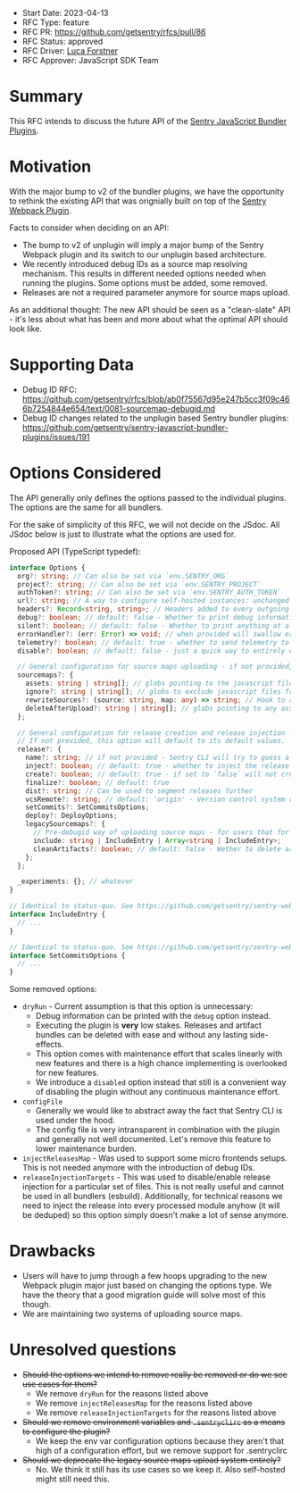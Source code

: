 - Start Date: 2023-04-13
- RFC Type: feature
- RFC PR: https://github.com/getsentry/rfcs/pull/86
- RFC Status: approved
- RFC Driver: [Luca Forstner](https://github.com/lforst)
- RFC Approver: JavaScript SDK Team

# Summary

This RFC intends to discuss the future API of the [Sentry JavaScript Bundler Plugins](https://github.com/getsentry/sentry-javascript-bundler-plugins).

# Motivation

With the major bump to v2 of the bundler plugins, we have the opportunity to rethink the existing API that was orignially built on top of the [Sentry Webpack Plugin](https://github.com/getsentry/sentry-webpack-plugin).

Facts to consider when deciding on an API:

- The bump to v2 of unplugin will imply a major bump of the Sentry Webpack plugin and its switch to our unplugin based architecture.
- We recently introduced debug IDs as a source map resolving mechanism. This results in different needed options needed when running the plugins. Some options must be added, some removed.
- Releases are not a required parameter anymore for source maps upload.

As an additional thought: The new API should be seen as a "clean-slate" API - it's less about what has been and more about what the optimal API should look like.

# Supporting Data

- Debug ID RFC: https://github.com/getsentry/rfcs/blob/ab0f75567d95e247b5cc3f09c466b7254844e654/text/0081-sourcemap-debugid.md
- Debug ID changes related to the unplugin based Sentry bundler plugins: https://github.com/getsentry/sentry-javascript-bundler-plugins/issues/191

# Options Considered

The API generally only defines the options passed to the individual plugins. The options are the same for all bundlers.

For the sake of simplicity of this RFC, we will not decide on the JSdoc. All JSdoc below is just to illustrate what the options are used for.

Proposed API (TypeScript typedef):

```ts
interface Options {
  org?: string; // Can also be set via `env.SENTRY_ORG`
  project?: string; // Can also be set via `env.SENTRY_PROJECT`
  authToken?: string; // Can also be set via `env.SENTRY_AUTH_TOKEN`
  url?: string; // A way to configure self-hosted instances: unchanged
  headers?: Record<string, string>; // Headers added to every outgoing network request.
  debug?: boolean; // default: false - Whether to print debug information.
  silent?: boolean; // default: false - Whether to print anything at all.
  errorHandler?: (err: Error) => void; // when provided will swallow errors unless the provided function throws itself - By default any error will stop compilation to abort
  telemetry?: boolean; // default: true - whether to send telemetry to Sentry
  disable?: boolean; // default: false - just a quick way to entirely disable the plugin - purely for convenience

  // General configuration for source maps uploading - if not provided, source map uploading will be disabled
  sourcemaps?: {
    assets: string | string[]; // globs pointing to the javascript files that should be uploaded to Sentry with their source maps - these are the built assets and not the source files
    ignore?: string | string[]; // globs to exclude javascript files from being uploaded (will also not upload their source maps)
    rewriteSources?: (source: string, map: any) => string; // Hook to rewrite individual entries in the sourcemaps's `sources` field. By default, if not defined, the plugin will try to rewrite the entries to be relative to `process.cwd()`.
    deleteAfterUpload?: string | string[]; // globs pointing to any assets that should be deleted after assets upload - example: "./dist/**/*.js.map"
  };

  // General configuration for release creation and release injection - we decouple this from the debug ID source maps upload because they're technically not related anymore.
  // If not provided, this option will default to its default values.
  release?: {
    name?: string; // if not provided - Sentry CLI will try to guess a name (ie. git sha, cloud provider env vars, etc.)
    inject?: boolean; // default: true - whether to inject the release into bundles
    create?: boolean; // default: true - if set to `false` will not create a release in Sentry, no matter what other options are set - the release value will still be injected though.
    finalize?: boolean; // default: true
    dist?: string; // Can be used to segment releases further
    vcsRemote?: string; // default: 'origin' - Version control system remote name
    setCommits?: SetCommitsOptions;
    deploy?: DeployOptions;
    legacySourcemaps?: {
      // Pre-debugid way of uploading source maps - for users that for whatever reason cannot inject code into their bundles
      include: string | IncludeEntry | Array<string | IncludeEntry>;
      cleanArtifacts?: boolean; // default: false - Wether to delete artifacts previously uploaded to the release
    };
  };

  _experiments: {}; // whatever
}

// Identical to status-quo. See https://github.com/getsentry/sentry-webpack-plugin/blob/2b7d274a7355f0d27a431b2c20c37c9786bbe4cb/README.md for more information.
interface IncludeEntry {
  // ...
}

// Identical to status-quo. See https://github.com/getsentry/sentry-webpack-plugin/blob/2b7d274a7355f0d27a431b2c20c37c9786bbe4cb/README.md for more information.
interface SetCommitsOptions {
  // ...
}
```

Some removed options:

- `dryRun` - Current assumption is that this option is unnecessary:
  - Debug information can be printed with the `debug` option instead.
  - Executing the plugin is **very** low stakes. Releases and artifact bundles can be deleted with ease and without any lasting side-effects.
  - This option comes with maintenance effort that scales linearly with new features and there is a high chance implementing is overlooked for new features.
  - We introduce a `disabled` option instead that still is a convenient way of disabling the plugin without any continuous maintenance effort.
- `configFile`
  - Generally we would like to abstract away the fact that Sentry CLI is used under the hood.
  - The config file is very intransparent in combination with the plugin and generally not well documented. Let's remove this feature to lower maintenance burden.
- `injectReleasesMap` - Was used to support some micro frontends setups. This is not needed anymore with the introduction of debug IDs.
- `releaseInjectionTargets` - This was used to disable/enable release injection for a particular set of files. This is not really useful and cannot be used in all bundlers (esbuild). Additionally, for technical reasons we need to inject the release into every processed module anyhow (it will be deduped) so this option simply doesn't make a lot of sense anymore.

# Drawbacks

- Users will have to jump through a few hoops upgrading to the new Webpack plugin major just based on changing the options type. We have the theory that a good migration guide will solve most of this though.
- We are maintaining two systems of uploading source maps.

# Unresolved questions

- ~~Should the options we intend to remove really be removed or do we see use cases for them?~~
  - We remove `dryRun` for the reasons listed above
  - We remove `injectReleasesMap` for the reasons listed above
  - We remove `releaseInjectionTargets` for the reasons listed above
- ~~Should we remove environment variables and `.sentryclirc` as a means to configure the plugin?~~
  - We keep the env var configuration options because they aren't that high of a configuration effort, but we remove support for .sentryclirc
- ~~Should we deprecate the legacy source maps upload system entirely?~~
  - No. We think it still has its use cases so we keep it. Also self-hosted might still need this.
